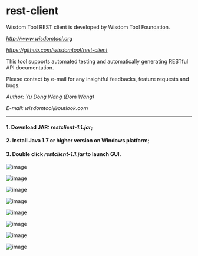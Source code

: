 # rest-client
Wisdom Tool REST client is developed by Wisdom Tool Foundation.  

_http://www.wisdomtool.org_

_https://github.com/wisdomtool/rest-client_  

This tool supports automated testing and automatically generating RESTful API documentation. 

Please contact by e-mail for any insightful feedbacks, feature requests and bugs.  

_Author: Yu Dong Wang (Dom Wang)_ 

_E-mail: wisdomtool@outlook.com_

---------------------------------------------------------------------------------------------------------------------

#### 1. Download JAR: *restclient-1.1.jar*;

#### 2. Install Java 1.7 or higher version on Windows platform;

#### 3. Double click *restclient-1.1.jar* to launch GUI.

![image](https://github.com/wisdomtool/rest-client/blob/master/images/Image_1.png)

![image](https://github.com/wisdomtool/rest-client/blob/master/images/Image_2.png)

![image](https://github.com/wisdomtool/rest-client/blob/master/images/Image_3.png)

![image](https://github.com/wisdomtool/rest-client/blob/master/images/Image_4.png)

![image](https://github.com/wisdomtool/rest-client/blob/master/images/Image_5.png)

![image](https://github.com/wisdomtool/rest-client/blob/master/images/Image_6.png)

![image](https://github.com/wisdomtool/rest-client/blob/master/images/Image_7.png)

![image](https://github.com/wisdomtool/rest-client/blob/master/images/Image_8.png)
